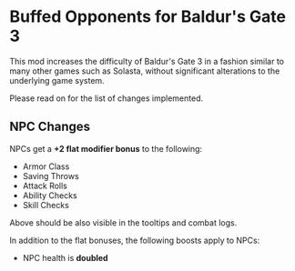 # Buffed Opponents for Baldur's Gate 3

This mod increases the difficulty of Baldur's Gate 3 in a fashion similar to many other games such as Solasta, without significant alterations to the underlying game system.

Please read on for the list of changes implemented.

## NPC Changes

NPCs get a **+2 flat modifier bonus** to the following:

- Armor Class
- Saving Throws
- Attack Rolls
- Ability Checks
- Skill Checks

Above should be also visible in the tooltips and combat logs.

In addition to the flat bonuses, the following boosts apply to NPCs:

- NPC health is **doubled**
